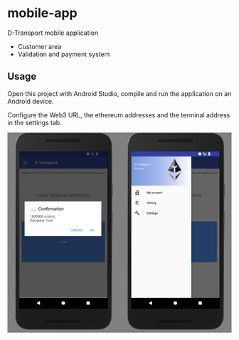 # mobile-app
D-Transport mobile application
- Customer area
- Validation and payment system

## Usage

Open this project with Android Studio, compile and run the application on an Android device.

Configure the Web3 URL, the ethereum addresses and the terminal address in the settings tab.

![Screen](screen.png)
